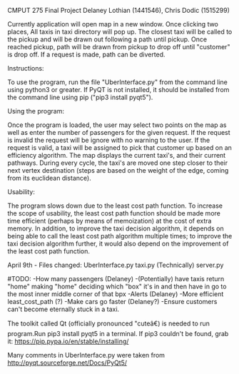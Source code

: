 CMPUT 275 Final Project
Delaney Lothian (1441546), Chris Dodic (1515299)

Currently application will open map in a new window. Once clicking two places,
All taxis in taxi directory will pop up. The closest taxi will be called to the pickup
and will be drawn out following a path until pickup. Once reached pickup, path will be drawn
from pickup to drop off until "customer" is drop off. If a request is made, path can be diverted.

Instructions:

To use the program, run the file "UberInterface.py" from the command line using python3 or greater.
If PyQT is not installed, it should be installed from the command line using pip ("pip3 install pyqt5").

Using the program:

Once the program is loaded, the user may select two points on the map as well as enter the number of passengers
for the given request.  If the request is invalid the request will be ignore with no warning to the user. If the request is valid, a taxi will be assigned to pick that customer up based on an efficiency algorithm.  The map displays the current taxi's, and their current pathways.  During every cycle, the taxi's are moved one step closer to their next vertex destination (steps are based on the weight of the edge, coming from its euclidean distance).

Usability:

The program slows down due to the least cost path function.  To increase the scope of usability, the least cost path function should be made more time efficient (perhaps by means of memoization) at the cost of extra memory.  In addition, to improve the taxi decision algorithm, it depends on being able to call the least cost path algorithm multiple times; to improve the taxi decision algorithm further, it would also depend on the improvement of the least cost path function.

April 9th - Files changed:
		UberInterface.py
		taxi.py
		(Technically) server.py

#TODO:
	-How many passengers (Delaney)
	-(Potentially) have taxis return "home"
			making "home" deciding which "box" it's in and then have in go to the
			most inner middle corner of that bpx
	-Alerts (Delaney)
	-More efficient least_cost_path (?)
	-Make cars go faster (Delaney?)
	-Ensure customers can't become eternally stuck in a taxi.

The toolkit called Qt (officially pronounced "cuteâ€) is needed to run program.Run
	pip3 install pyqt5
in a terminal. If pip3 couldn't be found, grab it:
	https://pip.pypa.io/en/stable/installing/

Many comments in UberInterface.py were taken
from http://pyqt.sourceforge.net/Docs/PyQt5/
